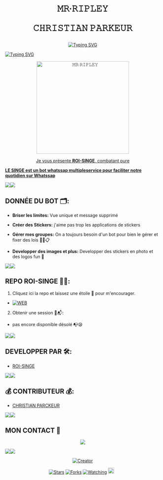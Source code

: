 <h1 align="center">  𝙼𝚁∙𝚁𝙸𝙿𝙻𝙴𝚈 

𝙲𝙷𝚁𝙸𝚂𝚃𝙸𝙰𝙽 𝙿𝙰𝚁𝙺𝙴𝚄𝚁  </h1>
<p align="center"

<a href="https://git.io/typing-svg"><img src="https://readme-typing-svg.demolab.com?font=Black+Ops+One&size=100&pause=1000&color=1BAFBAFF&center=true&width=1000&height=200&lines=ROI-SINGE+BOT" alt="Typing SVG" /></a>
  </p>



<a href="https://git.io/typing-svg"><img src="https://readme-typing-svg.demolab.com?font=Black+Ops+One&size=50&pause=1000&color=DAA520&center=true&width=910&height=100&lines=♾️WHOLL~S🦋;👑ROI+SINGE⚜️;SAINT+EGAL+DES+CIEUX;" alt="Typing SVG" /></a>
  </p>
 
<p align="center">  
<a href="https://whatsapp.com/channel/0029VaxNPRkFi8xavTfPD71j">
 <img alt="𝙼𝚁∙𝚁𝙸𝙿𝙻𝙴𝚈" height="300" src="https://files.catbox.moe/wsxd2q.jpeg">
 
  
</h1> 
<p align="center">Je vous présente <b>ROI-SINGE</b>, combatant pure </p>

**LE SINGE est un bot whatssap multipleservice pour faciliter notre quotidien sur Whatssap**

 <a><img src='https://i.imgur.com/LyHic3i.gif'/></a><a><img src='https://i.imgur.com/LyHic3i.gif'/></a> 

## DONNÉE DU BOT 🗂️:

- **Briser les limites:**
   Vue unique et message supprimé 

- **Créer des Stickers:**
 j'aime pas trop les applications de stickers 

- **Gérer mes groupes:**
  On a toujours besoin d'un bot pour bien le gérer et fixer des lois ✍🏾️📋

- **Developper des images et plus:** Developper des stickers en photo et des logos fun 🌌

 <a><img src='https://i.imgur.com/LyHic3i.gif'/></a><a><img src='https://i.imgur.com/LyHic3i.gif'/></a> 

## REPO ROI-SINGE ⛓️‍💥:

1. Cliquez ici la repo et laissez une étoile 🌟 pour m'encourager.

- <a href="https://github.com/ROI-SINGE/ROI-SINGE/fork"><img title="WEB" src="https://img.shields.io/badge/FORK ROI•SINGE-WEB?color=black&style=for-the-badge&logo=stackshare"></a>

2. Obtenir une session 📜📬:

- pas encore disponible désolé 📭😪

 <a><img src='https://i.imgur.com/LyHic3i.gif'/></a><a><img src='https://i.imgur.com/LyHic3i.gif'/></a> 

## DEVELOPPER PAR 🛠️:

- [ROI-SINGE](https://github.com/ROI-SINGE/ROI-SINGE)

  
 <a><img src='https://i.imgur.com/LyHic3i.gif'/></a><a><img src='https://i.imgur.com/LyHic3i.gif'/></a>

## 💰 CONTRIBUTEUR 💰:

- [CHRISTIAN PARCKEUR](https://github.com/Christian-packeur/DARK--MD)

<a><img src='https://i.imgur.com/LyHic3i.gif'/></a><a><img src='https://i.imgur.com/LyHic3i.gif'/></a>

## MON CONTACT 📱
</p>
<p align="center">
<a href="https://wa.me/241066408537"><img src="https://img.shields.io/badge/Contact ROI•SINGE👑 -25D366?style=for-the-badge&logo=whatsapp&logoColor=black" />

<a><img src='https://i.imgur.com/LyHic3i.gif'/></a><a><img src='https://i.imgur.com/LyHic3i.gif'/></a>

</p>
<p align="center">
<a href="#"><img title="Creator" src="https://img.shields.io/badge/Creator-ROI~SINGE-red.svg?style=for-the-badge&logo=github"></a>

<p align="center">
<a href="https://github.com/ROI-SINGE/ROI-SINGE/stargazers/"><img title="Stars" src="https://img.shields.io/github/stars/ROI-SINGE/ROI-SINGE?color=yellow&style=flat-square"></a>
<a href="https://github.com/ROI-SINGE/ROI-SINGE/network/members"><img title="Forks" src="https://img.shields.io/github/forks/ROI-SINGE/ROI-SINGE?color=green&style=flat-square"></a>
<a href="https://github.com/ROI-SINGE/ROI-SINGE/watchers"><img title="Watching" src="https://img.shields.io/github/watchers/ROI-SINGE/ROI-SINGE?label=Watchers&color=blue&style=flat-square"></a>
<a href="https://github.com/ROI-SINGE/ROI-SINGE/graphs/commit-activity"><img height="20" src="https://img.shields.io/badge/Maintained-Yes-white.svg"></a>&nbsp;&nbsp;
</p>